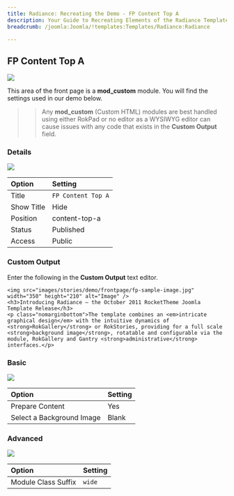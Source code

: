 ```yaml
---
title: Radiance: Recreating the Demo - FP Content Top A
description: Your Guide to Recreating Elements of the Radiance Template for Joomla
breadcrumb: /joomla:Joomla/!templates:Templates/Radiance:Radiance

---
```


FP Content Top A
-----

![][demo]

This area of the front page is a **mod_custom** module. You will find the settings used in our demo below.

>> Any **mod_custom** (Custom HTML) modules are best handled using either RokPad or no editor as a WYSIWYG editor can cause issues with any code that exists in the **Custom Output** field.

### Details

![][demo2]

| Option     | Setting            |  
| :--------- | :----------------- |  
| Title      | `FP Content Top A` |  
| Show Title | Hide               |  
| Position   | content-top-a      |  
| Status     | Published          |  
| Access     | Public             |  

### Custom Output

Enter the following in the **Custom Output** text editor.

~~~
<img src="images/stories/demo/frontpage/fp-sample-image.jpg" width="350" height="210" alt="Image" />
<h3>Introducing Radiance — the October 2011 RocketTheme Joomla Template Release</h3>
<p class="nomarginbottom">The template combines an <em>intricate graphical design</em> with the intuitive dynamics of <strong>RokGallery</strong> or RokStories, providing for a full scale <strong>background image</strong>, rotatable and configurable via the module, RokGallery and Gantry <strong>administrative</strong> interfaces.</p>
~~~

### Basic

![][demo3]

| Option                    | Setting |  
| :------------------------ | :------ |  
| Prepare Content           | Yes     |  
| Select a Background Image | Blank   |

### Advanced

![][demo4]

| Option              | Setting |  
| :------------------ | :------ |  
| Module Class Suffix | `wide`  |  

[demo]: assets/demo_2.jpeg
[demo2]: assets/contenta_1.jpeg
[demo3]: assets/contenta_2.jpeg
[demo4]: assets/contenta_3.jpeg
